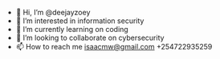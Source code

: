 - 👋 Hi, I’m @deejayzoey
- 👀 I’m interested in information security
- 🌱 I’m currently learning on coding
- 💞️ I’m looking to collaborate on cybersecurity
- 📫 How to reach me isaacmw@gmail.com +254722935259

<!---
deejayzoey/deejayzoey is a ✨ special ✨ repository because its `README.md` (this file) appears on your GitHub profile.
You can click the Preview link to take a look at your changes.
--->
